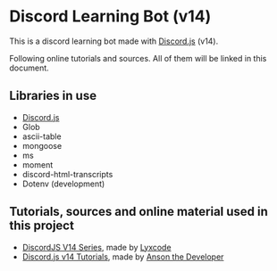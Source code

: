 # Discord Learning Bot (v14)

This is a discord learning bot made with [Discord.js](https://discord.js.org) (v14).

Following online tutorials and sources. All of them will be linked in this document.



## Libraries in use

- [Discord.js](https://discord.js.org)
- Glob
- ascii-table
- mongoose
- ms
- moment
- discord-html-transcripts
- Dotenv (development)


## Tutorials, sources and online material used in this project

- [DiscordJS V14 Series](https://www.youtube.com/playlist?list=PLQfxpktrTzhJ4WmZDOTIee3JPVq16DZkX), made by [Lyxcode](https://www.youtube.com/@Lyx)
- [Discord.js v14 Tutorials](https://youtube.com/playlist?list=PL_cUvD4qzbkwA7WITceoc2_FFjQsBkwX7), made by [Anson the Developer](https://www.youtube.com/@ansonthedev)